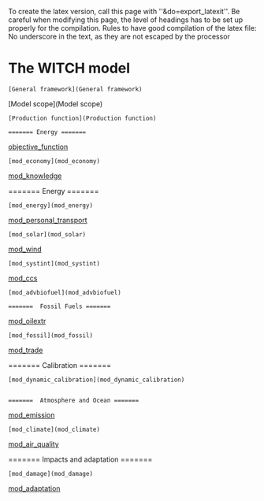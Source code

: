 To create the latex version, call this page with ''&do=export_latexit''. Be careful when modifying this page, the level of headings has to be set up properly for the compilation.
Rules to have good compilation of the latex file: No underscore in the text, as they are not escaped by the processor

# The WITCH model

	
	[General framework](General framework)
	

[Model scope](Model scope)

	
	[Production function](Production function)
	
	======= Energy =======
	

[objective_function](objective_function)

	
	[mod_economy](mod_economy)
	

[mod_knowledge](mod_knowledge)

======= Energy =======

	
	[mod_energy](mod_energy)
	

[mod_personal_transport](mod_personal_transport)

	
	[mod_solar](mod_solar)
	

[mod_wind](mod_wind)

	
	[mod_systint](mod_systint)
	

[mod_ccs](mod_ccs)

	
	[mod_advbiofuel](mod_advbiofuel)
	
	=======  Fossil Fuels ======= 
	

[mod_oilextr](mod_oilextr)

	
	[mod_fossil](mod_fossil)
	

[mod_trade](mod_trade)

======= Calibration =======

	
	[mod_dynamic_calibration](mod_dynamic_calibration)
	
	
	=======  Atmosphere and Ocean ======= 
	

[mod_emission](mod_emission)

	
	[mod_climate](mod_climate)
	

[mod_air_quality](mod_air_quality)

======= Impacts and adaptation =======

	
	[mod_damage](mod_damage)
	

[mod_adaptation](mod_adaptation)




